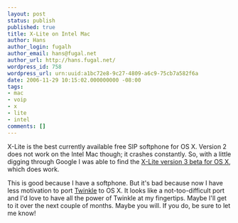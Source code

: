 ```yaml
---
layout: post
status: publish
published: true
title: X-Lite on Intel Mac
author: Hans
author_login: fugalh
author_email: hans@fugal.net
author_url: http://hans.fugal.net/
wordpress_id: 758
wordpress_url: urn:uuid:a1bc72e8-9c27-4809-a6c9-75cb7a582f6a
date: 2006-11-29 10:15:02.000000000 -08:00
tags:
- mac
- voip
- x
- lite
- intel
comments: []
---
```

<p>X-Lite is the best currently available free SIP softphone for OS X. Version 2
does not work on the Intel Mac though; it crashes constantly. So, with a little
digging through Google I was able to find the <a href="http://support.xten.net/viewtopic.php?t=7899&amp;sid=4e0b074d42e56e135e4548a9b7e89f4b">X-Lite version 3 beta for OS
X</a>,
which does work.</p>

<p>This is good because I have a softphone. But it's bad because now I have less
motivation to port <a href="http://www.twinklephone.com/">Twinkle</a> to OS X. It looks
like a not-too-difficult port and I'd love to have all the power of Twinkle at
my fingertips. Maybe I'll get to it over the next couple of months. Maybe you
will. If you do, be sure to let me know!</p>

